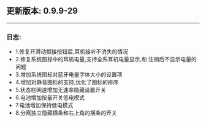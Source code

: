 ## 更新版本: 0.9.9-29
***
### 日志:
+ 1.修复开滑动拒接按钮后,耳机接听不消失的情况
+ 2.修复系统图标中的耳机电量,支持全系耳机电量显示,和 注销后不显示电量的问题
+ 3.增加系统图标对蓝牙电量字体大小的设置项
+ 4.增加对静音图标的支持,优化了图标的排序
+ 5.状态栏网速增加无速率隐藏设置开关
+ 6.电池增加按量开关低电模式
+ 7.电池增加保持低电模式
+ 8.分离独立隐藏横条和右上角的横条的开关